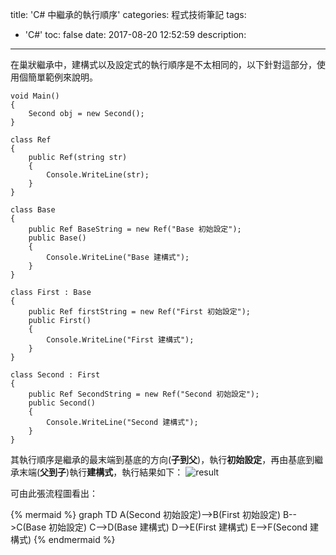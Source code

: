 title: 'C# 中繼承的執行順序'
categories: 程式技術筆記
tags:
  - 'C#'
toc: false
date: 2017-08-20 12:52:59
description:
---

在巢狀繼承中，建構式以及設定式的執行順序是不太相同的<!-- more -->，以下針對這部分，使用個簡單範例來說明。

``` chsarp
void Main()
{
    Second obj = new Second();
}

class Ref
{
    public Ref(string str)
    {
        Console.WriteLine(str);
    }
}

class Base
{
    public Ref BaseString = new Ref("Base 初始設定");
    public Base()
    {
        Console.WriteLine("Base 建構式");
    }
}

class First : Base
{
    public Ref firstString = new Ref("First 初始設定");
    public First()
    {
        Console.WriteLine("First 建構式");
    }
}

class Second : First
{
    public Ref SecondString = new Ref("Second 初始設定");
    public Second()
    {
        Console.WriteLine("Second 建構式");
    }
}
```

其執行順序是繼承的最末端到基底的方向(**子到父**)，執行**初始設定**，再由基底到繼承末端(**父到子**)執行**建構式**，執行結果如下：
![result](https://lh3.googleusercontent.com/I5s0lacU7EI01KtTK0cF_yNBYkZ0yhvlq7NCdLB3uNF8TUiKlHZ_1YfPlaIKwqM_y_ApGTi_s4jA6qoUMAK6nwGziMrSKmAVuQy_30hQlC-bh82J6MDYOgwFkbbRAL0AyxDrwxRX5QFUVmWFnRo-NVT3JbzGjLn6Bl4Rw6WDCoEaPT33po1jngb-cYd02zBIfGqGHjWY3DrDAirEXQ45kmaQrhlRKxhdnSeXkH9Z5MVs4nyNKcdZaGrIvBRKpnb2bImJCCtZuoHzEorZoU_f1YRF0ruEqzq-7TTOGHGDK5CZp75r9PxDwvtzrHjAAsQ03csuRcEjuF7bzQcnJ7-fZYbLLCCgEDC7LxnIaD_TsH1krg4_1XTrhB2nUS1J5Q_iZ57_PV7d0NI5aqnctjDRdN0i9rBLplguMKlTS9Q0R5xLSDeT0kZ0545yu2UoKTfxJ4m-r9aWG8MCMTSk45H5ifhISKQbTfPTZLtI94wstYZVKsFhl0MPwieRY04Tv1oTzHs32kry-5pbLjVooYRrd1NvzgFGPAdTeS8eC33oAozBgeU7s8gUnRaqjcPN8R7kUE2mIgy4KF8walIeEdpKIiHcDdRMX_havEAI6lsCZPHX1Y9cvCmTBs8L346mNUnZi-l0uaYz13udFDHt2v_6Hc53MxWit1IFfjfE8EDVAvczTA=w421-h382-no)

可由此張流程圖看出：

{% mermaid %}
  graph TD
  A(Second 初始設定)-->B(First 初始設定)
  B-->C(Base 初始設定)
  C-->D(Base 建構式)
  D-->E(First 建構式)
  E-->F(Second 建構式)
{% endmermaid %}
